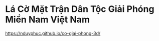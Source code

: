 # Lá Cờ Mặt Trận Dân Tộc Giải Phóng Miền Nam Việt Nam

https://nduyphuc.github.io/co-giai-phong-3d/
